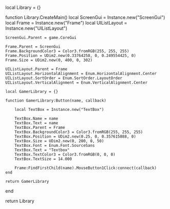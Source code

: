 local Library = {}

function Library.CreateMain()
	local ScreenGui = Instance.new("ScreenGui")
	local Frame = Instance.new("Frame")
	local UIListLayout = Instance.new("UIListLayout")
	
	ScreenGui.Parent = game.CoreGui

	Frame.Parent = ScreenGui
	Frame.BackgroundColor3 = Color3.fromRGB(255, 255, 255)
	Frame.Position = UDim2.new(0.33764258, 0, 0.249554425, 0)
	Frame.Size = UDim2.new(0, 400, 0, 302)
	
	UIListLayout.Parent = Frame
	UIListLayout.HorizontalAlignment = Enum.HorizontalAlignment.Center
	UIListLayout.SortOrder = Enum.SortOrder.LayoutOrder
	UIListLayout.VerticalAlignment = Enum.VerticalAlignment.Center
	
	local GamerLibrary = {}
	
	function GamerLibrary:Button(name, callback)
		
		local TextBox = Instance.new("TextBox")
		
		TextBox.Name = name
		TextBox.Text = name
		TextBox.Parent = Frame
		TextBox.BackgroundColor3 = Color3.fromRGB(255, 255, 255)
		TextBox.Position = UDim2.new(0.25, 0, 0.357615888, 0)
		TextBox.Size = UDim2.new(0, 200, 0, 50)
		TextBox.Font = Enum.Font.SourceSans
		TextBox.Text = "Textbox"
		TextBox.TextColor3 = Color3.fromRGB(0, 0, 0)
		TextBox.TextSize = 14.000
		
		Frame:FindFirstChild(name).MouseButton1Click:connect(callback)
	end
	
	return GamerLibrary
	
end

return Library
